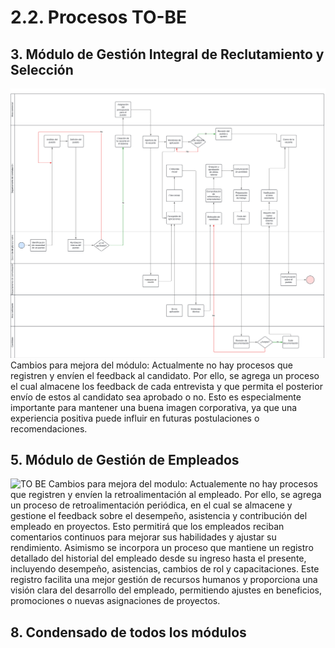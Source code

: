 # 2.2. Procesos TO-BE
## 3. Módulo de Gestión Integral de Reclutamiento y Selección
![To_be_m3](https://github.com/fiis-bd242/bd242-grupo1/blob/main/images/TB-M3.png?raw=true)
Cambios para mejora del módulo:
Actualmente no hay procesos que registren y envíen el feedback al candidato. Por ello, se agrega un proceso el cual almacene los feedback de cada entrevista y que permita el posterior envío de estos al candidato sea aprobado o no. Esto es especialmente importante para mantener una buena imagen corporativa, ya que una experiencia positiva puede influir en futuras postulaciones o recomendaciones.

## 5. Módulo de Gestión de Empleados
![TO BE](https://github.com/user-attachments/assets/63070606-9ab3-47b3-8378-3f90565fab98)
Cambios para mejora del modulo: 
Actualemente no hay procesos que registren y envíen la retroalimentación al empleado. Por ello, se agrega un proceso de retroalimentación periódica, en el cual se almacene y gestione el feedback sobre el desempeño, asistencia y contribución del empleado en proyectos. Esto permitirá que los empleados reciban comentarios continuos para mejorar sus habilidades y ajustar su rendimiento. Asimismo se incorpora un proceso que mantiene un registro detallado del historial del empleado desde su ingreso hasta el presente, incluyendo desempeño, asistencias, cambios de rol y capacitaciones. Este registro facilita una mejor gestión de recursos humanos y proporciona una visión clara del desarrollo del empleado, permitiendo ajustes en beneficios, promociones o nuevas asignaciones de proyectos.

## 8. Condensado de todos los módulos
